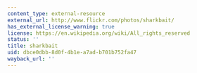 ```yaml
---
content_type: external-resource
external_url: http://www.flickr.com/photos/sharkbait/
has_external_license_warning: true
license: https://en.wikipedia.org/wiki/All_rights_reserved
status: ''
title: sharkbait
uid: dbce0dbb-8d0f-4b1e-a7ad-b701b752fa47
wayback_url: ''
---
```

